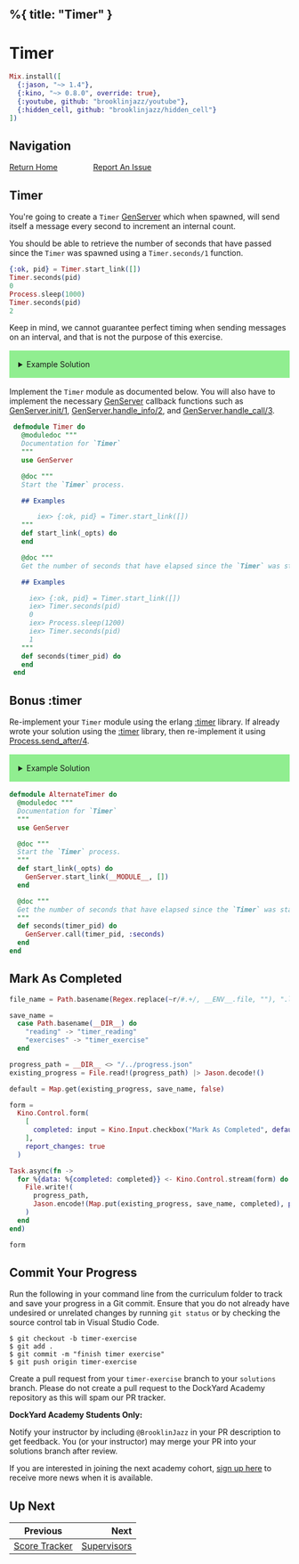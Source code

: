 %{
  title: "Timer"
}
---
# Timer

```elixir
Mix.install([
  {:jason, "~> 1.4"},
  {:kino, "~> 0.8.0", override: true},
  {:youtube, github: "brooklinjazz/youtube"},
  {:hidden_cell, github: "brooklinjazz/hidden_cell"}
])
```

## Navigation

[Return Home](../start.livemd)<span style="padding: 0 30px"></span>
[Report An Issue](https://github.com/DockYard-Academy/beta_curriculum/issues/new?assignees=&labels=&template=issue.md&title=)

## Timer

You're going to create a `Timer` [GenServer](https://hexdocs.pm/elixir/GenServer.html) which when spawned, will send itself a message every second to increment an internal count.

You should be able to retrieve the number of seconds that have passed since the `Timer` was spawned using a `Timer.seconds/1` function.

<!-- livebook:{"force_markdown":true} -->

```elixir
{:ok, pid} = Timer.start_link([])
Timer.seconds(pid)
0
Process.sleep(1000)
Timer.seconds(pid)
2
```

Keep in mind, we cannot guarantee perfect timing when sending messages on an interval, and that is not the purpose of this exercise.

<details style="background-color: lightgreen; padding: 1rem; margin: 1rem 0;">
<summary>Example Solution</summary>

```elixir
defmodule Timer do
  use GenServer

  def start_link(_opts) do
    GenServer.start_link(__MODULE__, [])
  end

  def seconds(timer_pid) do
    GenServer.call(timer_pid, :seconds)
  end

  @impl true
  def init(_opts) do
    schedule_timer()
    {:ok, 0}
  end

  @impl true
  def handle_info(:increment, state) do
    schedule_timer()
    {:noreply, state + 1}
  end

  @impl true
  def handle_call(:seconds, _from, state) do
    {:reply, state, state}
  end

  defp schedule_timer do
    Process.send_after(self(), :increment, 1000)
  end
end
```

</details>

Implement the `Timer` module as documented below. You will also have to implement the necessary [GenServer](https://hexdocs.pm/elixir/GenServer.html) callback functions such as [GenServer.init/1](https://hexdocs.pm/elixir/GenServer.html#init/1), [GenServer.handle_info/2](https://hexdocs.pm/elixir/GenServer.html#handle_info/2), and [GenServer.handle_call/3](https://hexdocs.pm/elixir/GenServer.html#handle_call/3).

```elixir
 defmodule Timer do
   @moduledoc """
   Documentation for `Timer`
   """
   use GenServer

   @doc """
   Start the `Timer` process.

   ## Examples

       iex> {:ok, pid} = Timer.start_link([])
   """
   def start_link(_opts) do
   end

   @doc """
   Get the number of seconds that have elapsed since the `Timer` was started.

   ## Examples

     iex> {:ok, pid} = Timer.start_link([])
     iex> Timer.seconds(pid)
     0
     iex> Process.sleep(1200)
     iex> Timer.seconds(pid)
     1
   """
   def seconds(timer_pid) do
   end
 end
```

## Bonus :timer

Re-implement your `Timer` module using the erlang [:timer](https://www.erlang.org/doc/man/timer.html) library. If already wrote your solution using the [:timer](https://www.erlang.org/doc/man/timer.html) library, then re-implement it using [Process.send_after/4](https://hexdocs.pm/elixir/Process.html#send_after/4).

<details style="background-color: lightgreen; padding: 1rem; margin: 1rem 0;">
<summary>Example Solution</summary>

```elixir
defmodule AlternateTimer do
  use GenServer

  def start_link(_opts) do
    GenServer.start_link(__MODULE__, [])
  end

  def seconds(timer_pid) do
    GenServer.call(timer_pid, :seconds)
  end

  @impl true
  def init(_opts) do
    :timer.send_interval(1000, self(), :increment)
    {:ok, 0}
  end

  @impl true
  def handle_call(:seconds, _from, state) do
    {:reply, state, state}
  end

  @impl true
  def handle_info(:increment, state) do
    {:noreply, state + 1}
  end
end
```

</details>

```elixir
defmodule AlternateTimer do
  @moduledoc """
  Documentation for `Timer`
  """
  use GenServer

  @doc """
  Start the `Timer` process.
  """
  def start_link(_opts) do
    GenServer.start_link(__MODULE__, [])
  end

  @doc """
  Get the number of seconds that have elapsed since the `Timer` was started.
  """
  def seconds(timer_pid) do
    GenServer.call(timer_pid, :seconds)
  end
end
```

## Mark As Completed

<!-- livebook:{"attrs":{"source":"file_name = Path.basename(Regex.replace(~r/#.+/, __ENV__.file, \"\"), \".livemd\")\n\nsave_name =\n  case Path.basename(__DIR__) do\n    \"reading\" -> \"timer_reading\"\n    \"exercises\" -> \"timer_exercise\"\n  end\n\nprogress_path = __DIR__ <> \"/../progress.json\"\nexisting_progress = File.read!(progress_path) |> Jason.decode!()\n\ndefault = Map.get(existing_progress, save_name, false)\n\nform =\n  Kino.Control.form(\n    [\n      completed: input = Kino.Input.checkbox(\"Mark As Completed\", default: default)\n    ],\n    report_changes: true\n  )\n\nTask.async(fn ->\n  for %{data: %{completed: completed}} <- Kino.Control.stream(form) do\n    File.write!(\n      progress_path,\n      Jason.encode!(Map.put(existing_progress, save_name, completed), pretty: true)\n    )\n  end\nend)\n\nform","title":"Track Your Progress"},"chunks":null,"kind":"Elixir.HiddenCell","livebook_object":"smart_cell"} -->

```elixir
file_name = Path.basename(Regex.replace(~r/#.+/, __ENV__.file, ""), ".livemd")

save_name =
  case Path.basename(__DIR__) do
    "reading" -> "timer_reading"
    "exercises" -> "timer_exercise"
  end

progress_path = __DIR__ <> "/../progress.json"
existing_progress = File.read!(progress_path) |> Jason.decode!()

default = Map.get(existing_progress, save_name, false)

form =
  Kino.Control.form(
    [
      completed: input = Kino.Input.checkbox("Mark As Completed", default: default)
    ],
    report_changes: true
  )

Task.async(fn ->
  for %{data: %{completed: completed}} <- Kino.Control.stream(form) do
    File.write!(
      progress_path,
      Jason.encode!(Map.put(existing_progress, save_name, completed), pretty: true)
    )
  end
end)

form
```

## Commit Your Progress

Run the following in your command line from the curriculum folder to track and save your progress in a Git commit.
Ensure that you do not already have undesired or unrelated changes by running `git status` or by checking the source control tab in Visual Studio Code.

```
$ git checkout -b timer-exercise
$ git add .
$ git commit -m "finish timer exercise"
$ git push origin timer-exercise
```

Create a pull request from your `timer-exercise` branch to your `solutions` branch.
Please do not create a pull request to the DockYard Academy repository as this will spam our PR tracker.

**DockYard Academy Students Only:**

Notify your instructor by including `@BrooklinJazz` in your PR description to get feedback.
You (or your instructor) may merge your PR into your solutions branch after review.

If you are interested in joining the next academy cohort, [sign up here](https://academy.dockyard.com/) to receive more news when it is available.

## Up Next

| Previous                                           | Next                                         |
| -------------------------------------------------- | -------------------------------------------: |
| [Score Tracker](../exercises/score_tracker.livemd) | [Supervisors](../reading/supervisors.livemd) |


